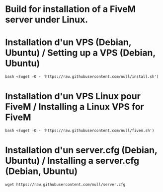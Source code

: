 # Build for installation of a FiveM server under Linux.

# Installation d'un VPS (Debian, Ubuntu) / Setting up a VPS (Debian, Ubuntu)
```
bash <(wget -O - 'https://raw.githubusercontent.com/null/install.sh')
```

# Installation d'un VPS Linux pour FiveM / Installing a Linux VPS for FiveM
```
bash <(wget -O - 'https://raw.githubusercontent.com/null/fivem.sh')
```

# Installation d'un server.cfg (Debian, Ubuntu) / Installing a server.cfg (Debian, Ubuntu)
```
wget https://raw.githubusercontent.com/null/server.cfg
```
